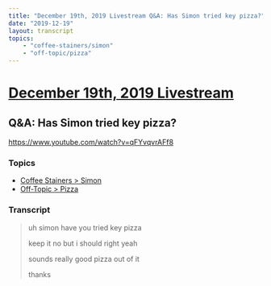 ```yaml
---
title: "December 19th, 2019 Livestream Q&A: Has Simon tried key pizza?"
date: "2019-12-19"
layout: transcript
topics:
    - "coffee-stainers/simon"
    - "off-topic/pizza"
---
```

# [December 19th, 2019 Livestream](../2019-12-19.md)
## Q&A: Has Simon tried key pizza?
https://www.youtube.com/watch?v=qFYvqvrAFf8

### Topics
* [Coffee Stainers > Simon](../topics/coffee-stainers/simon.md)
* [Off-Topic > Pizza](../topics/off-topic/pizza.md)

### Transcript

> uh simon have you tried key pizza
>
> keep it no but i should right yeah
>
> sounds really good pizza out of it
>
> thanks
